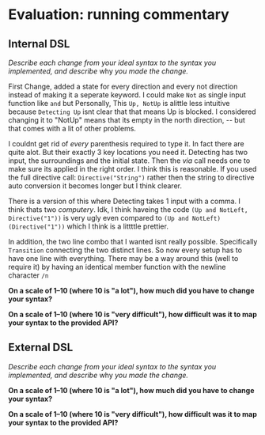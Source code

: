 # Evaluation: running commentary

## Internal DSL

_Describe each change from your ideal syntax to the syntax you implemented, and
describe_ why _you made the change._

First Change, added a state for every direction and every not direction instead of making it a seperate keyword. I could make `Not` as single input function like `and` but 
Personally, This `Up, NotUp` is alittle less intuitive because `Detecting Up` isnt clear that that means Up is blocked. I considered changing it to "NotUp" means that its empty in the north direction, -- but that comes with a lit of other problems. 

I couldnt get rid of *every* parenthesis required to type it. In fact there are quite alot.  But their exactly 3 key locations you need it.  Detecting has two input, the surroundings and the initial state. Then the *via* call needs one to make sure its applied in the right order. I think this is reasonable. If you used the full directive call: `Directive("String")` rather then the string to directive auto conversion it becomes longer but I think clearer. 

There is a version of this where Detecting takes 1 input with a comma. I think thats two *computery*. Idk, I think haveing the code `(Up and NotLeft, Directive("1"))` is very ugly even compared to `(Up and NotLeft)(Directive("1"))` which I think is a littttle prettier. 

In addition, the two line combo that I wanted isnt really possible. Specifically `Transition` connecting the two distinct lines. So now every setup has to have one line with everything. There may be a way around this (well to require it) by having an identical member function with the newline character `/n`



**On a scale of 1–10 (where 10 is "a lot"), how much did you have to change your syntax?**

**On a scale of 1–10 (where 10 is "very difficult"), how difficult was it to map your syntax to the provided API?**

## External DSL

_Describe each change from your ideal syntax to the syntax you implemented, and
describe_ why _you made the change._

**On a scale of 1–10 (where 10 is "a lot"), how much did you have to change your syntax?**

**On a scale of 1–10 (where 10 is "very difficult"), how difficult was it to map your syntax to the provided API?**

